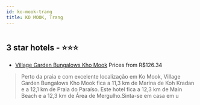 ```yaml
---
id: ko-mook-trang
title: KO MOOK, Trang
---
```


<center><img src="https://i.travelapi.com/hotels/19000000/18530000/18522900/18522822/352972ff_z.jpg" alt="" /></center>


##  3 star hotels - ⭐️⭐️⭐️

-    [Village Garden Bungalows Kho Mook](https://www.hurb.com/br/aud/https://www.hurb.com/br/hotels/ko-mook/village-garden-bungalows-kho-mook-HT-4H0C?cmp=18055) Prices from R$126.34
   > Perto da praia e com excelente localização em Ko Mook, Village Garden Bungalows Kho Mook fica a 11,3 km de Marina de Koh Kradan e a 12,1 km de Praia do Paraíso.  Este hotel fica a 12,3 km de Main Beach e a 12,3 km de Área de Mergulho.Sinta-se em casa em u
